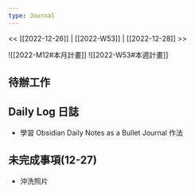 ```yaml
---
type: Journal
---
```

<< [[2022-12-26]] | [[2022-W53]] | [[2022-12-28]] >>

![[2022-M12#本月計畫]]
![[2022-W53#本週計畫]]

## 待辦工作

## Daily Log 日誌
- 學習 Obsidian Daily Notes as a Bullet Journal 作法

## 未完成事項(12-27)
- 沖洗照片

